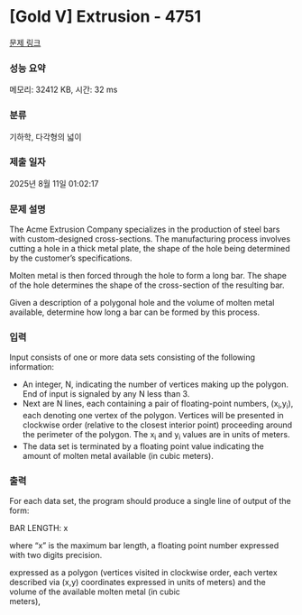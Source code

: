 # [Gold V] Extrusion - 4751 

[문제 링크](https://www.acmicpc.net/problem/4751) 

### 성능 요약

메모리: 32412 KB, 시간: 32 ms

### 분류

기하학, 다각형의 넓이

### 제출 일자

2025년 8월 11일 01:02:17

### 문제 설명

<p>The Acme Extrusion Company specializes in the production of steel bars with custom-designed cross-sections. The manufacturing process involves cutting a hole in a thick metal plate, the shape of the hole being determined by the customer’s specifications.</p>

<p>Molten metal is then forced through the hole to form a long bar. The shape of the hole determines the shape of the cross-section of the resulting bar.</p>

<p>Given a description of a polygonal hole and the volume of molten metal available, determine how long a bar can be formed by this process.</p>

### 입력 

 <p>Input consists of one or more data sets consisting of the following information:</p>

<ul>
	<li>An integer, N, indicating the number of vertices making up the polygon. End of input is signaled by any N less than 3.</li>
	<li>Next are N lines, each containing a pair of floating-point numbers, (x<sub>i</sub>,y<sub>i</sub>), each denoting one vertex of the polygon. Vertices will be presented in clockwise order (relative to the closest interior point) proceeding around the perimeter of the polygon. The x<sub>i</sub> and y<sub>i</sub> values are in units of meters.</li>
	<li>The data set is terminated by a floating point value indicating the amount of molten metal available (in cubic meters).</li>
</ul>

### 출력 

 <p>For each data set, the program should produce a single line of output of the form:</p>

<p>BAR LENGTH: x</p>

<p>where “x” is the maximum bar length, a floating point number expressed with two digits precision. </p>

<p>expressed as a polygon (vertices visited in clockwise order, each vertex described via (x,y) coordinates expressed in units of meters) and the volume of the available molten metal (in cubic<br>
meters),</p>

